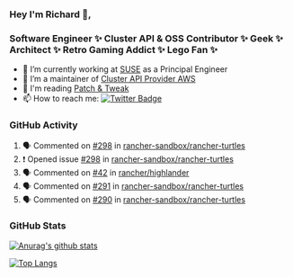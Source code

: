 ### Hey I'm Richard 👋, 

<h3 align="left">Software Engineer ✨ Cluster API & OSS Contributor ✨ Geek ✨ Architect ✨ Retro Gaming Addict ✨ Lego Fan ✨</h3>

- 🔭 I’m currently working at [SUSE](https://www.suse.com/) as a Principal Engineer
- 👯 I’m a maintainer of [Cluster API Provider AWS](https://github.com/kubernetes-sigs/cluster-api-provider-aws)
- 💬 I'm reading [Patch & Tweak](https://bjooks.com/products/patch-tweak-exploring-modular-synthesis)
- 📫 How to reach me: [![Twitter Badge](https://img.shields.io/badge/-@fruit_case-00acee?style=flat&logo=Twitter&logoColor=white)](https://twitter.com/intent/follow?screen_name=fruit_case "Follow on Twitter")

### GitHub Activity 

<!--START_SECTION:activity-->
1. 🗣 Commented on [#298](https://github.com/rancher-sandbox/rancher-turtles/issues/298#issuecomment-1840557607) in [rancher-sandbox/rancher-turtles](https://github.com/rancher-sandbox/rancher-turtles)
2. ❗ Opened issue [#298](https://github.com/rancher-sandbox/rancher-turtles/issues/298) in [rancher-sandbox/rancher-turtles](https://github.com/rancher-sandbox/rancher-turtles)
3. 🗣 Commented on [#42](https://github.com/rancher/highlander/issues/42#issuecomment-1840317594) in [rancher/highlander](https://github.com/rancher/highlander)
4. 🗣 Commented on [#291](https://github.com/rancher-sandbox/rancher-turtles/pull/291#issuecomment-1838754062) in [rancher-sandbox/rancher-turtles](https://github.com/rancher-sandbox/rancher-turtles)
5. 🗣 Commented on [#290](https://github.com/rancher-sandbox/rancher-turtles/pull/290#issuecomment-1838753377) in [rancher-sandbox/rancher-turtles](https://github.com/rancher-sandbox/rancher-turtles)
<!--END_SECTION:activity-->

### GitHub Stats

[![Anurag's github stats](https://github-readme-stats.vercel.app/api?username=richardcase&count_private=true&show_icons=true)](https://github.com/anuraghazra/github-readme-stats)

[![Top Langs](https://github-readme-stats.vercel.app/api/top-langs/?username=richardcase&hide=html&layout=compact)](https://github.com/anuraghazra/github-readme-stats)
